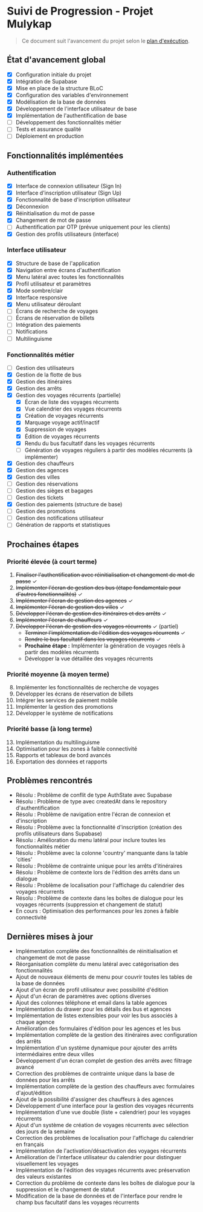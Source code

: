 # Suivi de Progression - Projet Mulykap

> Ce document suit l'avancement du projet selon le [plan d'exécution](execution_plan.md).

## État d'avancement global
- [x] Configuration initiale du projet
- [x] Intégration de Supabase
- [x] Mise en place de la structure BLoC
- [x] Configuration des variables d'environnement
- [x] Modélisation de la base de données
- [x] Développement de l'interface utilisateur de base
- [x] Implémentation de l'authentification de base
- [ ] Développement des fonctionnalités métier
- [ ] Tests et assurance qualité
- [ ] Déploiement en production

## Fonctionnalités implémentées

### Authentification
- [x] Interface de connexion utilisateur (Sign In)
- [x] Interface d'inscription utilisateur (Sign Up)
- [x] Fonctionnalité de base d'inscription utilisateur
- [x] Déconnexion
- [x] Réinitialisation du mot de passe
- [x] Changement de mot de passe
- [ ] Authentification par OTP (prévue uniquement pour les clients)
- [x] Gestion des profils utilisateurs (interface)

### Interface utilisateur
- [x] Structure de base de l'application
- [x] Navigation entre écrans d'authentification
- [x] Menu latéral avec toutes les fonctionnalités
- [x] Profil utilisateur et paramètres
- [x] Mode sombre/clair
- [x] Interface responsive
- [x] Menu utilisateur déroulant
- [ ] Écrans de recherche de voyages
- [ ] Écrans de réservation de billets
- [ ] Intégration des paiements
- [ ] Notifications
- [ ] Multilinguisme

### Fonctionnalités métier
- [ ] Gestion des utilisateurs
- [x] Gestion de la flotte de bus
- [x] Gestion des itinéraires
- [x] Gestion des arrêts
- [x] Gestion des voyages récurrents (partielle)
  - [x] Écran de liste des voyages récurrents
  - [x] Vue calendrier des voyages récurrents
  - [x] Création de voyages récurrents
  - [x] Marquage voyage actif/inactif
  - [x] Suppression de voyages 
  - [x] Édition de voyages récurrents
  - [x] Rendu du bus facultatif dans les voyages récurrents
  - [ ] Génération de voyages réguliers à partir des modèles récurrents (à implémenter)
- [x] Gestion des chauffeurs
- [x] Gestion des agences
- [x] Gestion des villes
- [ ] Gestion des réservations
- [ ] Gestion des sièges et bagages
- [ ] Gestion des tickets
- [x] Gestion des paiements (structure de base)
- [ ] Gestion des promotions
- [ ] Gestion des notifications utilisateur
- [ ] Génération de rapports et statistiques

## Prochaines étapes

### Priorité élevée (à court terme)
1. ~~Finaliser l'authentification avec réinitialisation et changement de mot de passe~~ ✓
2. ~~Implémenter l'écran de gestion des bus (étape fondamentale pour d'autres fonctionnalités)~~ ✓
3. ~~Implémenter l'écran de gestion des agences~~ ✓
4. ~~Implémenter l'écran de gestion des villes~~ ✓
5. ~~Développer l'écran de gestion des itinéraires et des arrêts~~ ✓
6. ~~Implémenter l'écran de chauffeurs~~ ✓
7. ~~Développer l'écran de gestion des voyages récurrents~~ ✓ (partiel)
   - ~~Terminer l'implémentation de l'édition des voyages récurrents~~ ✓
   - ~~Rendre le bus facultatif dans les voyages récurrents~~ ✓
   - **Prochaine étape :** Implémenter la génération de voyages réels à partir des modèles récurrents
   - Développer la vue détaillée des voyages récurrents

### Priorité moyenne (à moyen terme)
8. Implémenter les fonctionnalités de recherche de voyages
9. Développer les écrans de réservation de billets
10. Intégrer les services de paiement mobile
11. Implémenter la gestion des promotions
12. Développer le système de notifications

### Priorité basse (à long terme)
13. Implémentation du multilinguisme
14. Optimisation pour les zones à faible connectivité
15. Rapports et tableaux de bord avancés
16. Exportation des données et rapports

## Problèmes rencontrés
- Résolu : Problème de conflit de type AuthState avec Supabase
- Résolu : Problème de type avec createdAt dans le repository d'authentification
- Résolu : Problème de navigation entre l'écran de connexion et d'inscription
- Résolu : Problème avec la fonctionnalité d'inscription (création des profils utilisateurs dans Supabase)
- Résolu : Amélioration du menu latéral pour inclure toutes les fonctionnalités métier
- Résolu : Problème avec la colonne 'country' manquante dans la table 'cities'
- Résolu : Problème de contrainte unique pour les arrêts d'itinéraires
- Résolu : Problème de contexte lors de l'édition des arrêts dans un dialogue
- Résolu : Problème de localisation pour l'affichage du calendrier des voyages récurrents
- Résolu : Problème de contexte dans les boîtes de dialogue pour les voyages récurrents (suppression et changement de statut)
- En cours : Optimisation des performances pour les zones à faible connectivité 

## Dernières mises à jour
- Implémentation complète des fonctionnalités de réinitialisation et changement de mot de passe
- Réorganisation complète du menu latéral avec catégorisation des fonctionnalités
- Ajout de nouveaux éléments de menu pour couvrir toutes les tables de la base de données
- Ajout d'un écran de profil utilisateur avec possibilité d'édition
- Ajout d'un écran de paramètres avec options diverses 
- Ajout des colonnes téléphone et email dans la table agences
- Implémentation du drawer pour les détails des bus et agences
- Implémentation de listes extensibles pour voir les bus associés à chaque agence
- Amélioration des formulaires d'édition pour les agences et les bus 
- Implémentation complète de la gestion des itinéraires avec configuration des arrêts
- Implémentation d'un système dynamique pour ajouter des arrêts intermédiaires entre deux villes
- Développement d'un écran complet de gestion des arrêts avec filtrage avancé
- Correction des problèmes de contrainte unique dans la base de données pour les arrêts
- Implémentation complète de la gestion des chauffeurs avec formulaires d'ajout/édition
- Ajout de la possibilité d'assigner des chauffeurs à des agences
- Développement d'une interface pour la gestion des voyages récurrents
- Implémentation d'une vue double (liste + calendrier) pour les voyages récurrents
- Ajout d'un système de création de voyages récurrents avec sélection des jours de la semaine
- Correction des problèmes de localisation pour l'affichage du calendrier en français
- Implémentation de l'activation/désactivation des voyages récurrents
- Amélioration de l'interface utilisateur du calendrier pour distinguer visuellement les voyages
- Implémentation de l'édition des voyages récurrents avec préservation des valeurs existantes
- Correction du problème de contexte dans les boîtes de dialogue pour la suppression et le changement de statut
- Modification de la base de données et de l'interface pour rendre le champ bus facultatif dans les voyages récurrents